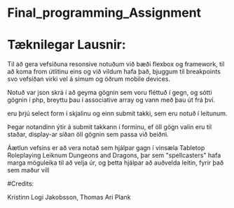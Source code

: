 # Final_programming_Assignment

# Tæknilegar Lausnir:

<p>Til að gera vefsíðuna resonsive notuðum við bæði flexbox og framework, til að koma from útlitinu eins og við vildum hafa það, bjuggum til breakpoints svo vefsíðan virki vel á símum og öðrum mobile devices.</p>
<p>Notuð var json skrá í að geyma gögnin sem voru fléttuð í gegn, og sótti gögnin í php, breyttu þau í associative array og vann með þau út frá því.</p>
<p>eru þrjú select form í skjalinu og einn submit takki, sem eru notuð í leitunum.</p>
<p>Þegar notandinn ýtir á submit takkann í forminu, ef öll gögn valin eru til staðar, display-ar síðan öll gögnin sem passa við beiðni.</p>
<p>Áætlun vefsins er að vera notað sem hjálpar gagn í vinsæla Tabletop Roleplaying Leiknum Dungeons and Dragons, þar sem "spellcasters" hafa marga möguleika til að velja úr, og þetta hjálpar að auðvelda leitin, fyrir það sem maður vill</p>
#Credits:

<p>Kristinn Logi Jakobsson, Thomas Ari Plank</p>
